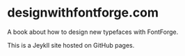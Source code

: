 designwithfontforge.com
=======================

A book about how to design new typefaces with FontForge. 

This is a Jeykll site hosted on GitHub pages.